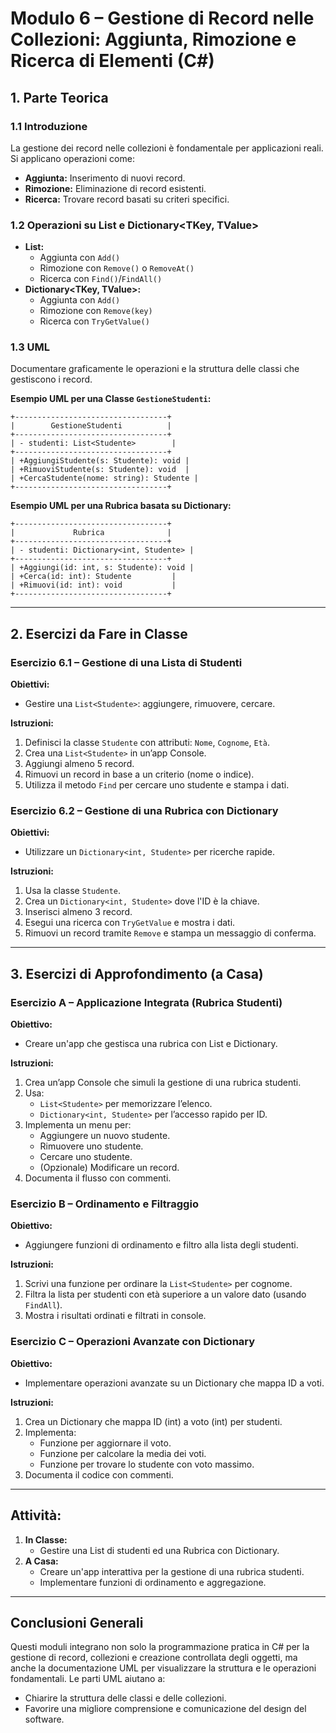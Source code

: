 # Modulo 6 – Gestione di Record nelle Collezioni: Aggiunta, Rimozione e Ricerca di Elementi (C#)

## 1. Parte Teorica

### 1.1 Introduzione
La gestione dei record nelle collezioni è fondamentale per applicazioni reali. Si applicano operazioni come:
- **Aggiunta:** Inserimento di nuovi record.
- **Rimozione:** Eliminazione di record esistenti.
- **Ricerca:** Trovare record basati su criteri specifici.

### 1.2 Operazioni su List<T> e Dictionary<TKey, TValue>
- **List<T>:**
  - Aggiunta con `Add()`
  - Rimozione con `Remove()` o `RemoveAt()`
  - Ricerca con `Find()`/`FindAll()`
- **Dictionary<TKey, TValue>:**
  - Aggiunta con `Add()`
  - Rimozione con `Remove(key)`
  - Ricerca con `TryGetValue()`

### 1.3 UML
Documentare graficamente le operazioni e la struttura delle classi che gestiscono i record.

**Esempio UML per una Classe `GestioneStudenti`:**

```
+----------------------------------+
|        GestioneStudenti          |
+----------------------------------+
| - studenti: List<Studente>        |
+----------------------------------+
| +AggiungiStudente(s: Studente): void |
| +RimuoviStudente(s: Studente): void  |
| +CercaStudente(nome: string): Studente |
+----------------------------------+
```

**Esempio UML per una Rubrica basata su Dictionary:**

```
+----------------------------------+
|             Rubrica              |
+----------------------------------+
| - studenti: Dictionary<int, Studente> |
+----------------------------------+
| +Aggiungi(id: int, s: Studente): void |
| +Cerca(id: int): Studente         |
| +Rimuovi(id: int): void           |
+----------------------------------+
```

---

## 2. Esercizi da Fare in Classe

### Esercizio 6.1 – Gestione di una Lista di Studenti
**Obiettivi:**  
- Gestire una `List<Studente>`: aggiungere, rimuovere, cercare.

**Istruzioni:**
1. Definisci la classe `Studente` con attributi: `Nome`, `Cognome`, `Età`.
2. Crea una `List<Studente>` in un’app Console.
3. Aggiungi almeno 5 record.
4. Rimuovi un record in base a un criterio (nome o indice).
5. Utilizza il metodo `Find` per cercare uno studente e stampa i dati.

### Esercizio 6.2 – Gestione di una Rubrica con Dictionary
**Obiettivi:**  
- Utilizzare un `Dictionary<int, Studente>` per ricerche rapide.

**Istruzioni:**
1. Usa la classe `Studente`.
2. Crea un `Dictionary<int, Studente>` dove l'ID è la chiave.
3. Inserisci almeno 3 record.
4. Esegui una ricerca con `TryGetValue` e mostra i dati.
5. Rimuovi un record tramite `Remove` e stampa un messaggio di conferma.

---

## 3. Esercizi di Approfondimento (a Casa)

### Esercizio A – Applicazione Integrata (Rubrica Studenti)
**Obiettivo:**  
- Creare un'app che gestisca una rubrica con List e Dictionary.

**Istruzioni:**
1. Crea un’app Console che simuli la gestione di una rubrica studenti.
2. Usa:
   - `List<Studente>` per memorizzare l’elenco.
   - `Dictionary<int, Studente>` per l’accesso rapido per ID.
3. Implementa un menu per:
   - Aggiungere un nuovo studente.
   - Rimuovere uno studente.
   - Cercare uno studente.
   - (Opzionale) Modificare un record.
4. Documenta il flusso con commenti.

### Esercizio B – Ordinamento e Filtraggio
**Obiettivo:**  
- Aggiungere funzioni di ordinamento e filtro alla lista degli studenti.

**Istruzioni:**
1. Scrivi una funzione per ordinare la `List<Studente>` per cognome.
2. Filtra la lista per studenti con età superiore a un valore dato (usando `FindAll`).
3. Mostra i risultati ordinati e filtrati in console.

### Esercizio C – Operazioni Avanzate con Dictionary
**Obiettivo:**  
- Implementare operazioni avanzate su un Dictionary che mappa ID a voti.

**Istruzioni:**
1. Crea un Dictionary che mappa ID (int) a voto (int) per studenti.
2. Implementa:
   - Funzione per aggiornare il voto.
   - Funzione per calcolare la media dei voti.
   - Funzione per trovare lo studente con voto massimo.
3. Documenta il codice con commenti.

---

## Attività:
1. **In Classe:**  
   - Gestire una List di studenti ed una Rubrica con Dictionary.
2. **A Casa:**  
   - Creare un'app interattiva per la gestione di una rubrica studenti.
   - Implementare funzioni di ordinamento e aggregazione.

---

## Conclusioni Generali

Questi moduli integrano non solo la programmazione pratica in C# per la gestione di record, collezioni e creazione controllata degli oggetti, ma anche la documentazione UML per visualizzare la struttura e le operazioni fondamentali. Le parti UML aiutano a:

- Chiarire la struttura delle classi e delle collezioni.
- Favorire una migliore comprensione e comunicazione del design del software.
